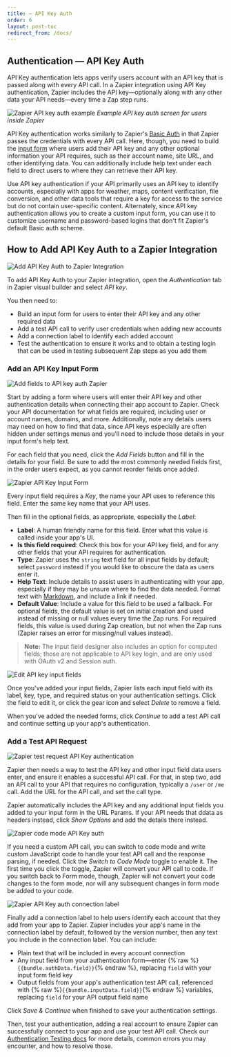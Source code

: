 ```yaml
---
title: — API Key Auth
order: 6
layout: post-toc
redirect_from: /docs/
---
```


## Authentication — API Key Auth

API Key authentication lets apps verify users account with an API key that is passed along with every API call. In a Zapier integration using API Key authentication, Zapier includes the API key—optionally along with any other data your API needs—every time a Zap step runs.

![Zapier API key auth example](https://cdn.zapier.com/storage/photos/19467b7d1852276b766b373373fd069c.png)
_Example API key auth screen for users inside Zapier_

API Key authentication works similarly to Zapier's [Basic Auth](https://zapier.github.io/visual-builder/docs/basic) in that Zapier passes the credentials with every API call. Here, though, you need to build the [input form](https://zapier.github.io/visual-builder/docs/input-designer) where users add their API key and any other optional information your API requires, such as their account name, site URL, and other identifying data. You can additionally include help text under each field to direct users to where they can retrieve their API key.

Use API key authentication if your API primarily uses an API key to identify accounts, especially with apps for weather, maps, content verification, file conversion, and other data tools that require a key for access to the service but do not contain user-specific content. Alternately, since API key authentication allows you to create a custom input form, you can use it to customize username and password-based logins that don't fit Zapier's default Basic auth scheme.

<a id="add"></a>
## How to Add API Key Auth to a Zapier Integration

![Add API Key Auth to Zapier Integration](https://cdn.zapier.com/storage/photos/b364e321d1a02fc607d9d360679d6b64.png)

To add API Key Auth to your Zapier integration, open the _Authentication_ tab in Zapier visual builder and select _API key_.

You then need to:

- Build an input form for users to enter their API key and any other required data
- Add a test API call to verify user credentials when adding new accounts
- Add a connection label to identify each added account
- Test the authentication to ensure it works and to obtain a testing login that can be used in testing subsequent Zap steps as you add them

<a id="form"></a>
### Add an API Key Input Form

![Add fields to API key auth Zapier](https://cdn.zapier.com/storage/photos/0ecfa173843efc628fe1407a9346e0ea.png)

Start by adding a form where users will enter their API key and other authentication details when connecting their app account to Zapier. Check your API documentation for what fields are required, including user or account names, domains, and more. Additionally, note any details users may need on how to find that data, since API keys especially are often hidden under settings menus and you'll need to include those details in your input form's help text.

For each field that you need, click the _Add Fields_ button and fill in the details for your field. Be sure to add the most commonly needed fields first, in the order users expect, as you cannot reorder fields once added.

![Zapier API Key Input Form](https://cdn.zapier.com/storage/photos/efe397d89f0cf26122513b9d3c2ea2f4.png)

Every input field requires a _Key_, the name your API uses to reference this field. Enter the same key name that your API uses.

Then fill in the optional fields, as appropriate, especially the _Label_:

- **Label**: A human friendly name for this field. Enter what this value is called inside your app's UI.
- **Is this field required**: Check this box for your API key field, and for any other fields that your API requires for authentication.
- **Type**: Zapier uses the `string` text field for all input fields by default; select `password` instead if you would like to obscure the data as users enter it.
- **Help Text**: Include details to assist users in authenticating with your app, especially if they may be unsure where to find the data needed. Format text with [Markdown](https://zapier.com/blog/beginner-ultimate-guide-markdown/), and include a link if needed.
- **Default Value**: Include a value for this field to be used a fallback. For optional fields, the default value is set on initial creation and used instead of missing or null values every time the Zap runs. For required fields, this value is used during Zap creation, but not when the Zap runs (Zapier raises an error for missing/null values instead).

> **Note:** The input field designer also includes an option for computed fields; those are not applicable to API key login, and are only used with OAuth v2 and Session auth.

![Edit API key input fields](https://cdn.zapier.com/storage/photos/b3d0bf644fd562435e5099083b8b66a2.png)

Once you've added your input fields, Zapier lists each input field with its label, key, type, and required status on your authentication settings. Click the field to edit it, or click the gear icon and select _Delete_ to remove a field.

When you've added the needed forms, click _Continue_ to add a test API call and continue setting up your app's authentication.

<a id="request"></a>
### Add a Test API Request

![Zapier test request API Key authentication](https://cdn.zapier.com/storage/photos/3130a3ad4c5b211de33886d4eff2abc0.png)

Zapier then needs a way to test the API key and other input field data users enter, and ensure it enables a successful API call. For that, in step two, add an API call to your API that requires no configuration, typically a `/user` or `/me` call. Add the URL for the API call, and set the call type.

Zapier automatically includes the API key and any additional input fields you added to your input form in the URL Params. If your API needs that ddata as headers instead, click _Show Options_ and add the details there instead.

![Zapier code mode API Key auth](https://cdn.zapier.com/storage/photos/a9a100a074dd9b0a9605464d21158268.png)

If you need a custom API call, you can switch to code mode and write custom JavaScript code to handle your test API call and the response parsing, if needed. Click the _Switch to Code Mode_ toggle to enable it. The first time you click the toggle, Zapier will convert your API call to code. If you switch back to Form mode, though, Zapier will not convert your code changes to the form mode, nor will any subsequent changes in form mode be added to your code.

![Zapier API Key auth connection label](https://cdn.zapier.com/storage/photos/f09f02450623750b70b67d0d7afa9e1c.png)

Finally add a connection label to help users identify each account that they add from your app to Zapier. Zapier includes your app's name in the connection label by default, followed by the version number, then any text you include in the connection label. You can include:

- Plain text that will be included in every account connection
- Any input field from your authentication form—enter {% raw %}`{{bundle.authData.field}}`{% endraw %}, replacing `field` with your input form field key
- Output fields from your app's authentication test API call, referenced with {% raw %}`{{bundle.inputData.field}}`{% endraw %} variables, replacing `field` for your API output field name

Click _Save & Continue_ when finished to save your authentication settings.

Then, test your authentication, adding a real account to ensure Zapier can successfully connect to your app and use your test API call. Check our [Authentication Testing docs](https://zapier.github.io/visual-builder/docs/auth#test) for more details, common errors you may encounter, and how to resolve those.